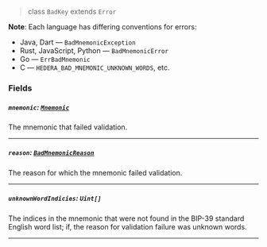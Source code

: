 > class `BadKey` extends `Error`

**Note**: Each language has differing conventions for errors:
  - Java, Dart — `BadMnemonicException`
  - Rust, JavaScript, Python — `BadMnemonicError`
  - Go — `ErrBadMnemonic`
  - C — `HEDERA_BAD_MNEMONIC_UNKNOWN_WORDS`, etc.

### Fields

##### `mnemonic`: [`Mnemonic`](reference/cryptography/Mnemonic.md)

The mnemonic that failed validation.

---

##### `reason`: [`BadMnemonicReason`](reference/error/BadMnemonicReason.md)

The reason for which the mnemonic failed validation.

---

##### `unknownWordIndicies`: `Uint[]`

The indices in the mnemonic that were not found in the BIP-39
standard English word list; if, the reason for validation failure was unknown words.

---
